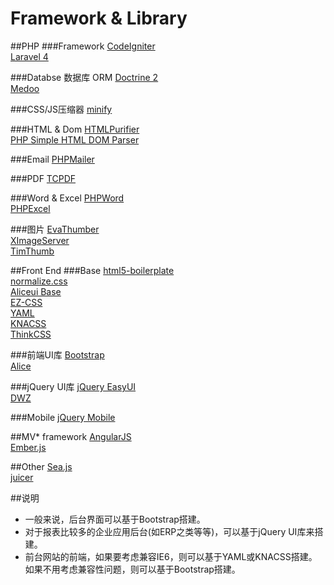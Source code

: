 Framework & Library
============

##PHP
###Framework
[CodeIgniter](http://codeigniter.org.cn/)	
[Laravel 4](http://laravel.com/)	

###Databse 数据库 ORM
[Doctrine 2](http://www.doctrine-project.org/)	
[Medoo](http://medoo.in/)	

###CSS/JS压缩器
[minify](https://code.google.com/p/minify/)	

###HTML & Dom
[HTMLPurifier](http://htmlpurifier.org/)	
[PHP Simple HTML DOM Parser](http://simplehtmldom.sourceforge.net/)	

###Email
[PHPMailer](https://github.com/PHPMailer/PHPMailer)	

###PDF
[TCPDF](http://www.tcpdf.org/)	

###Word & Excel
[PHPWord](https://github.com/PHPOffice/PHPWord)			
[PHPExcel](https://github.com/PHPOffice/PHPExcel)	

###图片
[EvaThumber](https://github.com/AlloVince/EvaThumber)	
[XImageServer](https://gitcafe.com/xiongchuan86/XImageServer)	
[TimThumb](http://www.binarymoon.co.uk/projects/timthumb/)	

##Front End 
###Base
[html5-boilerplate](http://html5boilerplate.com/)	
[normalize.css](http://necolas.github.io/normalize.css/)	
[Aliceui Base](https://github.com/aliceui/base)		
[EZ-CSS](http://www.ez-css.org/)	
[YAML](http://www.yaml.de)	
[KNACSS](http://www.knacss.com/)	
[ThinkCSS](https://code.google.com/p/thinkcss/)	

###前端UI库
[Bootstrap](http://getbootstrap.com/)	
[Alice](http://aliceui.org/)	

###jQuery UI库
[jQuery EasyUI](http://www.jeasyui.com/)	
[DWZ](http://j-ui.com/)	

###Mobile
[jQuery Mobile](http://jquerymobile.com/)	

##MV* framework
[AngularJS](http://angularjs.org/)	
[Ember.js](http://emberjs.com/)	

##Other
[Sea.js](http://seajs.org/docs/)	
[juicer](http://juicer.name/)

##说明
- 一般来说，后台界面可以基于Bootstrap搭建。
- 对于报表比较多的企业应用后台(如ERP之类等等)，可以基于jQuery UI库来搭建。
- 前台网站的前端，如果要考虑兼容IE6，则可以基于YAML或KNACSS搭建。如果不用考虑兼容性问题，则可以基于Bootstrap搭建。
